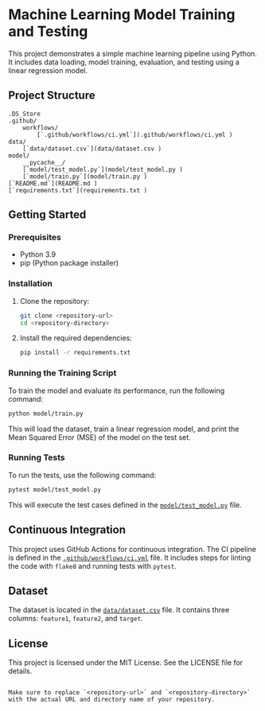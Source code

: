 # Machine Learning Model Training and Testing

This project demonstrates a simple machine learning pipeline using Python. It includes data loading, model training, evaluation, and testing using a linear regression model.

## Project Structure

```
.DS_Store
.github/
    workflows/
        [`.github/workflows/ci.yml`](.github/workflows/ci.yml )
data/
    [`data/dataset.csv`](data/dataset.csv )
model/
    __pycache__/
    [`model/test_model.py`](model/test_model.py )
    [`model/train.py`](model/train.py )
[`README.md`](README.md )
[`requirements.txt`](requirements.txt )
```

## Getting Started

### Prerequisites

- Python 3.9
- pip (Python package installer)

### Installation

1. Clone the repository:
    ```sh
    git clone <repository-url>
    cd <repository-directory>
    ```

2. Install the required dependencies:
    ```sh
    pip install -r requirements.txt
    ```

### Running the Training Script

To train the model and evaluate its performance, run the following command:
```sh
python model/train.py
```

This will load the dataset, train a linear regression model, and print the Mean Squared Error (MSE) of the model on the test set.

### Running Tests

To run the tests, use the following command:
```sh
pytest model/test_model.py
```

This will execute the test cases defined in the [`model/test_model.py`](model/test_model.py ) file.

## Continuous Integration

This project uses GitHub Actions for continuous integration. The CI pipeline is defined in the [`.github/workflows/ci.yml`](.github/workflows/ci.yml ) file. It includes steps for linting the code with `flake8` and running tests with `pytest`.

## Dataset

The dataset is located in the [`data/dataset.csv`](data/dataset.csv ) file. It contains three columns: `feature1`, `feature2`, and `target`.

## License

This project is licensed under the MIT License. See the LICENSE file for details.
```

Make sure to replace `<repository-url>` and `<repository-directory>` with the actual URL and directory name of your repository.